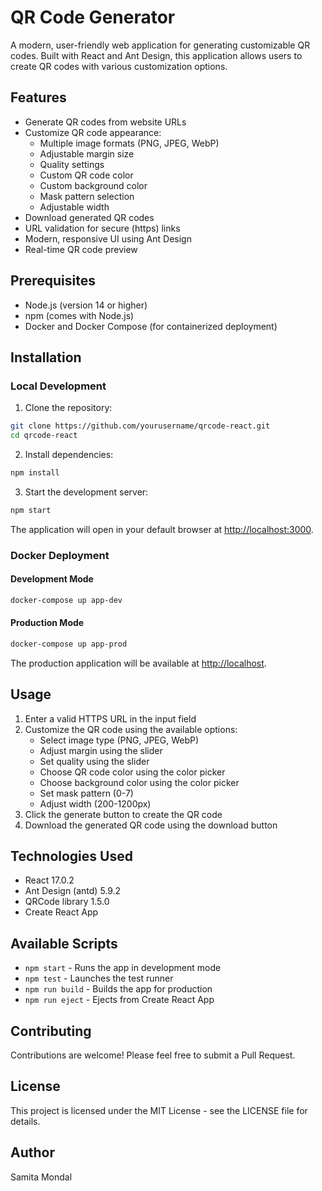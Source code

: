 # QR Code Generator

A modern, user-friendly web application for generating customizable QR codes. Built with React and Ant Design, this application allows users to create QR codes with various customization options.

## Features

- Generate QR codes from website URLs
- Customize QR code appearance:
  - Multiple image formats (PNG, JPEG, WebP)
  - Adjustable margin size
  - Quality settings
  - Custom QR code color
  - Custom background color
  - Mask pattern selection
  - Adjustable width
- Download generated QR codes
- URL validation for secure (https) links
- Modern, responsive UI using Ant Design
- Real-time QR code preview

## Prerequisites

- Node.js (version 14 or higher)
- npm (comes with Node.js)
- Docker and Docker Compose (for containerized deployment)

## Installation

### Local Development

1. Clone the repository:

```bash
git clone https://github.com/yourusername/qrcode-react.git
cd qrcode-react
```

2. Install dependencies:

```bash
npm install
```

3. Start the development server:

```bash
npm start
```

The application will open in your default browser at [http://localhost:3000](http://localhost:3000).

### Docker Deployment

#### Development Mode

```bash
docker-compose up app-dev
```

#### Production Mode

```bash
docker-compose up app-prod
```

The production application will be available at [http://localhost](http://localhost).

## Usage

1. Enter a valid HTTPS URL in the input field
2. Customize the QR code using the available options:
   - Select image type (PNG, JPEG, WebP)
   - Adjust margin using the slider
   - Set quality using the slider
   - Choose QR code color using the color picker
   - Choose background color using the color picker
   - Set mask pattern (0-7)
   - Adjust width (200-1200px)
3. Click the generate button to create the QR code
4. Download the generated QR code using the download button

## Technologies Used

- React 17.0.2
- Ant Design (antd) 5.9.2
- QRCode library 1.5.0
- Create React App

## Available Scripts

- `npm start` - Runs the app in development mode
- `npm test` - Launches the test runner
- `npm run build` - Builds the app for production
- `npm run eject` - Ejects from Create React App

## Contributing

Contributions are welcome! Please feel free to submit a Pull Request.

## License

This project is licensed under the MIT License - see the LICENSE file for details.

## Author

Samita Mondal
